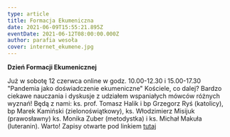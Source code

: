 ```yaml
---
type: article
title: Formacja Ekumeniczna
date: 2021-06-09T15:55:21.895Z
eventDate: 2021-06-12T08:00:00.000Z
author: parafia wesoła
cover: internet_ekumene.jpg
---
```

<!--StartFragment-->

**Dzień Formacji Ekumenicznej**

Już w sobotę 12 czerwca online w godz. 10.00-12.30 i 15.00-17.30 "Pandemia jako doświadczenie ekumeniczne" Kościele, co dalej? Bardzo ciekawe nauczania i dyskusje z udziałem wspaniałych mówców różnych wyznań! Będą z nami: ks. prof. Tomasz Halik i bp Grzegorz Ryś (katolicy), bp Marek Kamiński (zielonoświątkowy), ks. Włodzimierz Misijuk (prawosławny) ks. Monika Zuber (metodystka) i ks. Michał Makuła (luteranin). Warto! Zapisy otwarte pod linkiem [tutaj](https://www.chemin-neuf.pl/inscriptions-2/?prop_id=3222&form_id=14&fbclid=IwAR0wMklYpp1QqT-VRdyHy6qjf79kM8pUH6ov2ZAir3R9kDUoCp7Z_GdbIn8)

<!--EndFragment-->